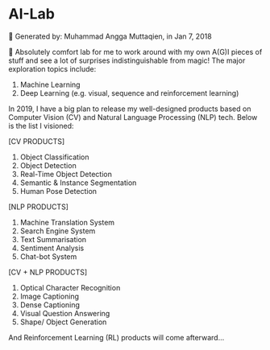 # AI-Lab 
📁 Generated by: Muhammad Angga Muttaqien, in Jan 7, 2018

🔬 Absolutely comfort lab for me to work around with my own A(G)I pieces of stuff and see a lot of surprises indistinguishable from magic! The major exploration topics include:

1. Machine Learning
2. Deep Learning (e.g. visual, sequence and reinforcement learning)

In 2019, I have a big plan to release my well-designed products based on Computer Vision (CV) and Natural Language Processing (NLP) tech. Below is the list I visioned:

[CV PRODUCTS]
1. Object Classification
2. Object Detection
3. Real-Time Object Detection
4. Semantic & Instance Segmentation
5. Human Pose Detection

[NLP PRODUCTS]
1. Machine Translation System
2. Search Engine System
3. Text Summarisation
4. Sentiment Analysis
5. Chat-bot System

[CV + NLP PRODUCTS]
1. Optical Character Recognition
2. Image Captioning
3. Dense Captioning
4. Visual Question Answering
5. Shape/ Object Generation

And Reinforcement Learning (RL) products will come afterward...
